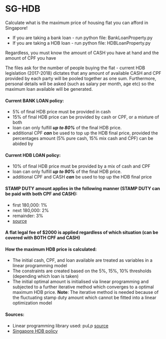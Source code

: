# SG-HDB
Calculate what is the maximum price of housing flat you can afford in Singapore!

- If you are taking a bank loan - run python file: BankLoanProperty.py
- If you are taking a HDB loan - run python file: HDBLoanProperty.py

Regardless, you must know the amount of CASH you have at hand and the amount of CPF you have

The files ask for the number of people buying the flat - current HDB legislation (2017-2018) dictates that any amount of available CASH and CPF provided by each party
will be pooled together as one sum. Furthermore, personal details will be asked (such as salary per month, age etc) so the maximum loan available will be generated.

#### Current BANK LOAN policy: 
- 5% of final HDB price must be provided in cash
- 15% of final HDB price can be provided by cash or CPF, or a mixture of both
- loan can only fulfill ***up to 80%*** of the final HDB price.
- additional CPF ***can*** be used to top up the HDB final price, provided the percentages amount (5% pure cash, 15% mix cash and CPF) can be abided by 

#### Current HDB LOAN policy: 
- 10% of final HDB price must be provided by a mix of cash and CPF
- loan can only fulfill ***up to 90%*** of the final HDB price.
- additional CPF and CASH ***can*** be used to top up the HDB final price

#### STAMP DUTY amount applies in the following manner (STAMP DUTY can be paid with both CPF and CASH):
- first 180,000: 1%
- next 180,000: 2%
- remainder: 3%
- [source](http://www.hdb.gov.sg/cs/infoweb/business/estate-agents-and-salespersons/buying-a-resale-flat/costs-and-fees)


#### A flat legal fee of $2000 is applied regardless of which situation (can be covered with BOTH CPF and CASH)




#### How the maximum HDB price is calculated:
- The initial cash, CPF, and loan available are treated as variables in a linear programming model
- The constraints are created based on the 5%, 15%, 10% thresholds (depending which loan is taken)
- The initial optimal amount is initialised via linear programming and subjected to a further iterative method which converges to a
optimal maximum HDB price.
**Note**: The iterative method is needed because of the fluctuating stamp duty amount which cannot be fitted into a linear optimization model


#### Sources:
- Linear programming library used: puLp [source](https://pythonhosted.org/PuLP/)
- [Singapore HDB policy](http://www.hdb.gov.sg/cs/infoweb/residential/buying-a-flat/new/hdb-flat)




